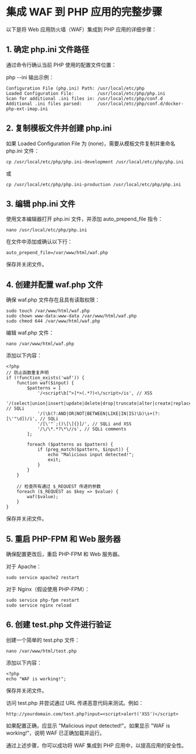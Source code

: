 # 集成 WAF 到 PHP 应用的完整步骤
以下是将 Web 应用防火墙（WAF）集成到 PHP 应用的详细步骤：

## 1. 确定 php.ini 文件路径
通过命令行确认当前 PHP 使用的配置文件位置：

php --ini
输出示例：
```
Configuration File (php.ini) Path: /usr/local/etc/php
Loaded Configuration File:         /usr/local/etc/php/php.ini
Scan for additional .ini files in: /usr/local/etc/php/conf.d
Additional .ini files parsed:      /usr/local/etc/php/conf.d/docker-php-ext-imap.ini
```

## 2. 复制模板文件并创建 php.ini
如果 Loaded Configuration File 为 (none)，需要从模板文件复制并重命名 php.ini 文件：
```
cp /usr/local/etc/php/php.ini-development /usr/local/etc/php/php.ini
```
或

```
cp /usr/local/etc/php/php.ini-production /usr/local/etc/php/php.ini
```

## 3. 编辑 php.ini 文件
使用文本编辑器打开 php.ini 文件，并添加 auto_prepend_file 指令：

```
nano /usr/local/etc/php/php.ini
```

在文件中添加或确认以下行：
```
auto_prepend_file=/var/www/html/waf.php
```
保存并关闭文件。

## 4. 创建并配置 waf.php 文件
确保 waf.php 文件存在且具有读取权限：
```
sudo touch /var/www/html/waf.php
sudo chown www-data:www-data /var/www/html/waf.php
sudo chmod 644 /var/www/html/waf.php
```
编辑 waf.php 文件：

```
nano /var/www/html/waf.php
```

添加以下内容：

```
<?php
// 防止函数重复声明
if (!function_exists('waf')) {
    function waf($input) {
        $patterns = [
            '/<script\b[^>]*>(.*?)<\/script>/is', // XSS
            '/(select|union|insert|update|delete|drop|truncate|alter|create|replace|rename|load|declare|handler|lock|unlock|release|call|do|handler|purge|repeat|replace|savepoint|sleep|benchmark)\b/i', // SQLi
            '/(\b(?:AND|OR|NOT|BETWEEN|LIKE|IN|IS)\b)\s+(?:[\'"\d])/i', // SQLi
            '/[\'"`;()\[\]{}]/', // SQLi and XSS
            '/\/\*.*?\*\//s', // SQLi comments
        ];

        foreach ($patterns as $pattern) {
            if (preg_match($pattern, $input)) {
                echo "Malicious input detected!";
                exit;
            }
        }
    }

    // 检查所有通过 $_REQUEST 传递的参数
    foreach ($_REQUEST as $key => $value) {
        waf($value);
    }
}
```

保存并关闭文件。

## 5. 重启 PHP-FPM 和 Web 服务器
确保配置更改后，重启 PHP-FPM 和 Web 服务器。

对于 Apache：

```
sudo service apache2 restart
```

对于 Nginx（假设使用 PHP-FPM）：

```
sudo service php-fpm restart
sudo service nginx reload
```
## 6. 创建 test.php 文件进行验证
创建一个简单的 test.php 文件：

```
nano /var/www/html/test.php
```
添加以下内容：

```
<?php
echo "WAF is working!";
```
保存并关闭文件。

访问 test.php 并尝试通过 URL 传递恶意代码来测试。例如：

```
http://yourdomain.com/test.php?input=<script>alert('XSS')</script>
```
如果配置正确，应显示 "Malicious input detected!"。如果显示 "WAF is working!"，说明 WAF 已正确加载并运行。

通过上述步骤，你可以成功将 WAF 集成到 PHP 应用中，以提高应用的安全性。